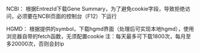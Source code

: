 NCBI：
根据EntrezId下载Gene Summary，为了避免cookie字段，导致拒绝访问，必须要在NCBI页面的控制台（F12）下运行

HGMD：
根据提供的symbol，下载hgmd界面（处理后可实现本地hgmd），使用浏览器自带的fetch函数，无须配置cookie
注：每天最多可下载1800次，每月至多20000次，否则会封ip
